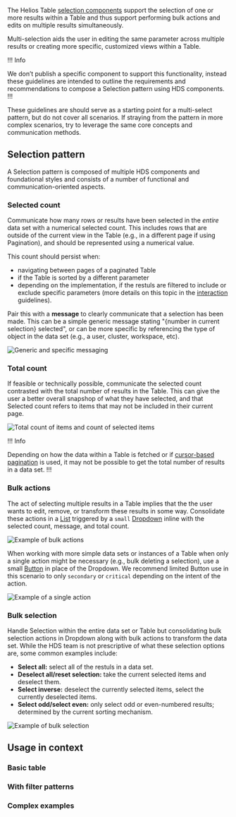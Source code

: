 The Helios Table [selection components](/components/table#multi-select) support the selection of one or more results within a Table and thus support performing bulk actions and edits on multiple results simultaneously.

Multi-selection aids the user in editing the same parameter across multiple results or creating more specific, customized views within a Table.

!!! Info

We don’t publish a specific component to support this functionality, instead these guidelines are intended to outline the requirements and recommendations to compose a Selection pattern using HDS components.
!!!

These guidelines are should serve as a starting point for a multi-select pattern, but do not cover all scenarios. If straying from the pattern in more complex scenarios, try to leverage the same core concepts and communication methods.

## Selection pattern

A Selection pattern is composed of multiple HDS components and foundational styles and consists of a number of functional and communication-oriented aspects.

### Selected count

Communicate how many rows or results have been selected in the _entire_ data set with a numerical selected count. This includes rows that are outside of the current view in the Table (e.g., in a different page if using Pagination), and should be represented using a numerical value.

This count should persist when:

- navigating between pages of a paginated Table
- if the Table is sorted by a different parameter
- depending on the implementation, if the restuls are filtered to include or exclude specific parameters (more details on this topic in the [interaction](/patterns/multi-selection?tab=interaction) guidelines).

Pair this with a **message** to clearly communicate that a selection has been made. This can be a simple generic message stating "{number in current selection} selected", or can be more specific by referencing the type of object in the data set (e.g., a user, cluster, workspace, etc).

![Generic and specific messaging](/assets/patterns/multi-selection/types-of-messages.png)

### Total count

If feasible or technically possible, communicate the selected count contrasted with the total number of results in the Table. This can give the user a better overall snapshop of what they have selected, and that Selected count refers to items that may not be included in their current page.

![Total count of items and count of selected items](/assets/patterns/multi-selection/total-count-selected-count.png)

!!! Info

Depending on how the data within a Table is fetched or if [cursor-based pagination](/components/pagination#numbered-vs-compact) is used, it may not be possible to get the total number of results in a data set.
!!!

### Bulk actions

The act of selecting multiple results in a Table implies that the the user wants to edit, remove, or transform these results in some way. Consolidate these actions in a [List](/components/dropdown#list) triggered by a `small` [Dropdown](/components/dropdown) inline with the selected count, message, and total count.

![Example of bulk actions](/assets/patterns/multi-selection/bulk-actions.png)

When working with more simple data sets or instances of a Table when only a single action might be necessary (e.g., bulk deleting a selection), use a small [Button](/components/button) in place of the Dropdown. We recommend limited Button use in this scenario to only `secondary` or `critical` depending on the intent of the action.

![Example of a single action](/assets/patterns/multi-selection/single-action.png)

### Bulk selection

Handle Selection within the entire data set or Table but consolidating bulk selection actions in Dropdown along with bulk actions to transform the data set. While the HDS team is not prescriptive of what these selection options are, some common examples include:

- **Select all:** select all of the restuls in a data set.
- **Deselect all/reset selection:** take the current selected items and deselect them.
- **Select inverse:** deselect the currently selected items, select the currently deselected items.
- **Select odd/select even:** only select odd or even-numbered results; determined by the current sorting mechanism.

![Example of bulk selection](/assets/patterns/multi-selection/bulk-selection.png)

## Usage in context

### Basic table

### With filter patterns

### Complex examples

